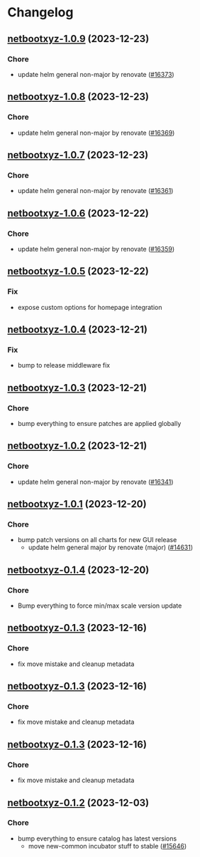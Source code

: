 # Changelog



## [netbootxyz-1.0.9](https://github.com/truecharts/charts/compare/netbootxyz-1.0.8...netbootxyz-1.0.9) (2023-12-23)

### Chore

- update helm general non-major by renovate ([#16373](https://github.com/truecharts/charts/issues/16373))
  
  


## [netbootxyz-1.0.8](https://github.com/truecharts/charts/compare/netbootxyz-1.0.7...netbootxyz-1.0.8) (2023-12-23)

### Chore

- update helm general non-major by renovate ([#16369](https://github.com/truecharts/charts/issues/16369))
  
  


## [netbootxyz-1.0.7](https://github.com/truecharts/charts/compare/netbootxyz-1.0.6...netbootxyz-1.0.7) (2023-12-23)

### Chore

- update helm general non-major by renovate ([#16361](https://github.com/truecharts/charts/issues/16361))
  
  


## [netbootxyz-1.0.6](https://github.com/truecharts/charts/compare/netbootxyz-1.0.5...netbootxyz-1.0.6) (2023-12-22)

### Chore

- update helm general non-major by renovate ([#16359](https://github.com/truecharts/charts/issues/16359))
  
  


## [netbootxyz-1.0.5](https://github.com/truecharts/charts/compare/netbootxyz-1.0.4...netbootxyz-1.0.5) (2023-12-22)

### Fix

- expose custom options for homepage integration
  
  


## [netbootxyz-1.0.4](https://github.com/truecharts/charts/compare/netbootxyz-1.0.3...netbootxyz-1.0.4) (2023-12-21)

### Fix

- bump to release middleware fix
  
  


## [netbootxyz-1.0.3](https://github.com/truecharts/charts/compare/netbootxyz-1.0.2...netbootxyz-1.0.3) (2023-12-21)

### Chore

- bump everything to ensure patches are applied globally
  
  


## [netbootxyz-1.0.2](https://github.com/truecharts/charts/compare/netbootxyz-1.0.1...netbootxyz-1.0.2) (2023-12-21)

### Chore

- update helm general non-major by renovate ([#16341](https://github.com/truecharts/charts/issues/16341))
  
  


## [netbootxyz-1.0.1](https://github.com/truecharts/charts/compare/netbootxyz-0.1.4...netbootxyz-1.0.1) (2023-12-20)

### Chore

- bump patch versions on all charts for new GUI release
  - update helm general major by renovate (major) ([#14631](https://github.com/truecharts/charts/issues/14631))
  
  



## [netbootxyz-0.1.4](https://github.com/truecharts/charts/compare/netbootxyz-0.1.3...netbootxyz-0.1.4) (2023-12-20)

### Chore

- Bump everything to force min/max scale version update
  
  


## [netbootxyz-0.1.3](https://github.com/truecharts/charts/compare/netbootxyz-0.1.2...netbootxyz-0.1.3) (2023-12-16)

### Chore

- fix move mistake and cleanup metadata
  
  


## [netbootxyz-0.1.3](https://github.com/truecharts/charts/compare/netbootxyz-0.1.2...netbootxyz-0.1.3) (2023-12-16)

### Chore

- fix move mistake and cleanup metadata
  
  


## [netbootxyz-0.1.3](https://github.com/truecharts/charts/compare/netbootxyz-0.1.2...netbootxyz-0.1.3) (2023-12-16)

### Chore

- fix move mistake and cleanup metadata
  
  


## [netbootxyz-0.1.2](https://github.com/truecharts/charts/compare/netbootxyz-0.1.1...netbootxyz-0.1.2) (2023-12-03)

### Chore

- bump everything to ensure catalog has latest versions
  - move new-common incubator stuff to stable ([#15646](https://github.com/truecharts/charts/issues/15646))
  
  